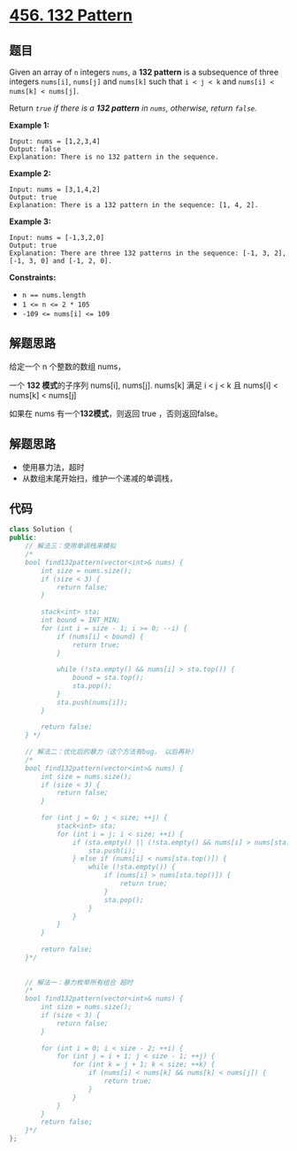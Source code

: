 # [456. 132 Pattern](https://leetcode.com/problems/132-pattern/) 

## 题目

Given an array of `n` integers `nums`, a **132 pattern** is a subsequence of three integers `nums[i]`, `nums[j]` and `nums[k]` such that `i < j < k` and `nums[i] < nums[k] < nums[j]`.

Return *`true` if there is a **132 pattern** in `nums`, otherwise, return `false`.*

 

**Example 1:**

```
Input: nums = [1,2,3,4]
Output: false
Explanation: There is no 132 pattern in the sequence.
```

**Example 2:**

```
Input: nums = [3,1,4,2]
Output: true
Explanation: There is a 132 pattern in the sequence: [1, 4, 2].
```

**Example 3:**

```
Input: nums = [-1,3,2,0]
Output: true
Explanation: There are three 132 patterns in the sequence: [-1, 3, 2], [-1, 3, 0] and [-1, 2, 0].
```

 

**Constraints:**

- `n == nums.length`
- `1 <= n <= 2 * 105`
- `-109 <= nums[i] <= 109`

## 解题思路

给定一个 n 个整数的数组 nums，

一个 **132 模式**的子序列 nums[i], nums[j]. nums[k] 满足 i < j < k 且 nums[i] <  nums[k] < nums[j]

如果在 nums 有一个**132模式**，则返回 true ，否则返回false。

## 解题思路

* 使用暴力法，超时
* 从数组末尾开始扫，维护一个递减的单调栈，

## 代码

````c++
class Solution {
public:
    // 解法三：使用单调栈来模拟
    /*
    bool find132pattern(vector<int>& nums) {
        int size = nums.size();
        if (size < 3) {
            return false;
        }
        
        stack<int> sta;
        int bound = INT_MIN;
        for (int i = size - 1; i >= 0; --i) {
            if (nums[i] < bound) {
                return true;
            }
            
            while (!sta.empty() && nums[i] > sta.top()) {
                bound = sta.top();
                sta.pop();
            }
            sta.push(nums[i]);
        }
        
        return false;
    } */
    
    // 解法二：优化后的暴力（这个方法有bug， 以后再补）
    /*
    bool find132pattern(vector<int>& nums) {
        int size = nums.size();
        if (size < 3) {
            return false;
        }
        
        for (int j = 0; j < size; ++j) {
            stack<int> sta;
            for (int i = j; i < size; ++i) {
                if (sta.empty() || (!sta.empty() && nums[i] > nums[sta.top()])) {
                    sta.push(i);
                } else if (nums[i] < nums[sta.top()]) {
                    while (!sta.empty()) {
                        if (nums[i] > nums[sta.top()]) {
                            return true;
                        }
                        sta.pop();
                    }
                }
            }
        }
        
        return false;
    }*/
    
    
    // 解法一：暴力枚举所有组合 超时
    /*
    bool find132pattern(vector<int>& nums) {
        int size = nums.size();
        if (size < 3) {
            return false;
        }
        
        for (int i = 0; i < size - 2; ++i) {
            for (int j = i + 1; j < size - 1; ++j) {
                for (int k = j + 1; k < size; ++k) {
                    if (nums[i] < nums[k] && nums[k] < nums[j]) {
                        return true;
                    }
                }
            } 
        }
        return false;
    }*/
};
````

